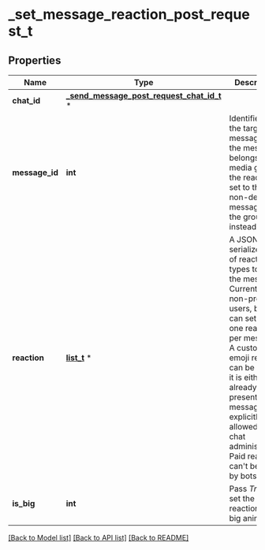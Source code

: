# _set_message_reaction_post_request_t

## Properties
Name | Type | Description | Notes
------------ | ------------- | ------------- | -------------
**chat_id** | [**_send_message_post_request_chat_id_t**](_send_message_post_request_chat_id.md) \* |  | 
**message_id** | **int** | Identifier of the target message. If the message belongs to a media group, the reaction is set to the first non-deleted message in the group instead. | 
**reaction** | [**list_t**](reaction_type.md) \* | A JSON-serialized list of reaction types to set on the message. Currently, as non-premium users, bots can set up to one reaction per message. A custom emoji reaction can be used if it is either already present on the message or explicitly allowed by chat administrators. Paid reactions can&#39;t be used by bots. | [optional] 
**is_big** | **int** | Pass *True* to set the reaction with a big animation | [optional] 

[[Back to Model list]](../README.md#documentation-for-models) [[Back to API list]](../README.md#documentation-for-api-endpoints) [[Back to README]](../README.md)


